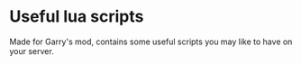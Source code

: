 Useful lua scripts
==================

Made for Garry's mod, contains some useful scripts you may like to have on your server.
